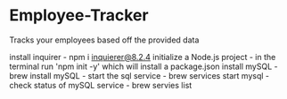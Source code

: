# Employee-Tracker
Tracks your employees based off the provided data


install inquirer - npm i inquierer@8.2.4
initialize a Node.js project - in the terminal run 'npm init -y' which will install a package.json
install mySQL - brew install mySQL
    - start the sql service - brew services start mysql
    - check status of mySQL service - brew servies list